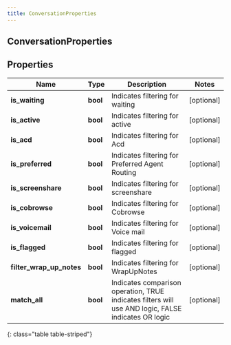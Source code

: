 ```yaml
---
title: ConversationProperties
---
```

## ConversationProperties

## Properties

|Name | Type | Description | Notes|
|------------ | ------------- | ------------- | -------------|
| **is_waiting** | **bool** | Indicates filtering for waiting | [optional] |
| **is_active** | **bool** | Indicates filtering for active | [optional] |
| **is_acd** | **bool** | Indicates filtering for Acd | [optional] |
| **is_preferred** | **bool** | Indicates filtering for Preferred Agent Routing | [optional] |
| **is_screenshare** | **bool** | Indicates filtering for screenshare | [optional] |
| **is_cobrowse** | **bool** | Indicates filtering for Cobrowse | [optional] |
| **is_voicemail** | **bool** | Indicates filtering for Voice mail | [optional] |
| **is_flagged** | **bool** | Indicates filtering for flagged | [optional] |
| **filter_wrap_up_notes** | **bool** | Indicates filtering for WrapUpNotes | [optional] |
| **match_all** | **bool** | Indicates comparison operation, TRUE indicates filters will use AND logic, FALSE indicates OR logic | [optional] |
{: class="table table-striped"}


